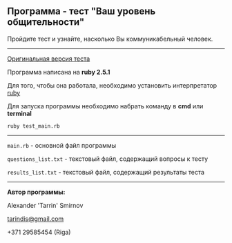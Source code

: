 ## Программа - тест "Ваш уровень общительности"

Пройдите тест и узнайте, насколько Вы коммуникабельный человек.

----------------------------------------------------------------------------

[Оригинальная версия теста](https://syntone.ru/psytesty/vash-uroven-obshhitelnosti/)

Программа написана на __ruby 2.5.1__

Для того, чтобы она работала, необходимо установить интерпрeтатор 
[ruby](https://www.ruby-lang.org/en/news/2018/03/28/ruby-2-5-1-released)

Для запуска программы необходимо набрать команду в __cmd__ или __terminal__

`ruby test_main.rb`

----------------------------------------------------------------------------

`main.rb` - основной файл программы

`questions_list.txt` - текстовый файл, содержащий вопросы к тесту

`results_list.txt` - текстовый файл, содержащий результаты теста

----------------------------------------------------------------------------

__Автор программы:__

Alexander 'Tarrin' Smirnov

tarindis@gmail.com

+371 29585454 (Riga)